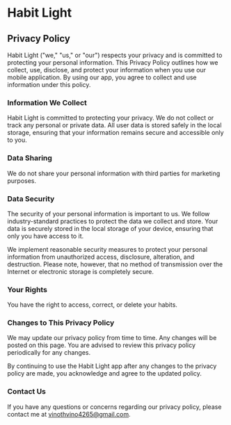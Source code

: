 # Habit Light

## Privacy Policy

Habit Light ("we," "us," or "our") respects your privacy and is committed to protecting your personal information. This Privacy Policy outlines how we collect, use, disclose, and protect your information when you use our mobile application. By using our app, you agree to collect and use information under this policy.

### Information We Collect

Habit Light is committed to protecting your privacy. We do not collect or track any personal or private data. All user data is stored safely in the local storage, ensuring that your information remains secure and accessible only to you.

### Data Sharing

We do not share your personal information with third parties for marketing purposes.

### Data Security

The security of your personal information is important to us. We follow industry-standard practices to protect the data we collect and store. Your data is securely stored in the local storage of your device, ensuring that only you have access to it.

We implement reasonable security measures to protect your personal information from unauthorized access, disclosure, alteration, and destruction. Please note, however, that no method of transmission over the Internet or electronic storage is completely secure.

### Your Rights

You have the right to access, correct, or delete your habits.

### Changes to This Privacy Policy

We may update our privacy policy from time to time. Any changes will be posted on this page. You are advised to review this privacy policy periodically for any changes.

By continuing to use the Habit Light app after any changes to the privacy policy are made, you acknowledge and agree to the updated policy.

### Contact Us

If you have any questions or concerns regarding our privacy policy, please contact me at vinothvino4265@gmail.com.
